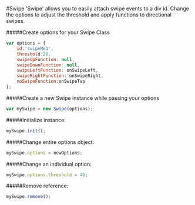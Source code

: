 #Swipe
'Swipe' allows you to easily attach swipe events to a div id. Change the options to adjust the threshold and apply functions to directional swipes.

#####Create options for your Swipe Class
```javascript
var options = {
	id:'swipeMe1',
	threshold:20,
	swipeUpFunction: null,
	swipeDownFunction: null,
	swipeLeftFunction: onSwipeLeft,
	swipeRightFunction: onSwipeRight,
	noSwipeFunction:onSwipeTap
};
```

#####Create a new Swipe instance while passing your options
```javascript
var mySwipe = new Swipe(options);
```

#####Initialize instance:
```javascript
mySwipe.init();
```

#####Change entire options object:
```javascript
mySwipe.options = newOptions;
```

#####Change an individual option:
```javascript
mySwipe.options.threshold = 40;
```

#####Remove reference:
```javascript
mySwipe.remove();
```
